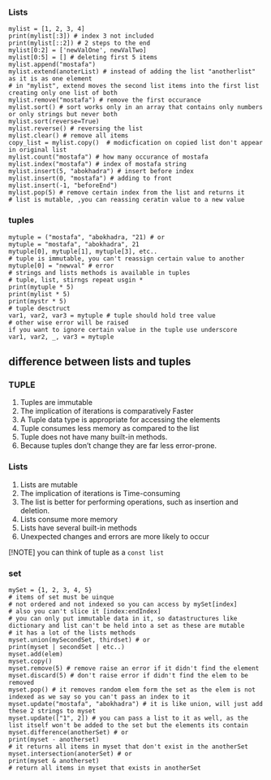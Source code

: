 ### Lists
```
mylist = [1, 2, 3, 4]
print(mylist[:3]) # index 3 not included
print(mylist[::2]) # 2 steps to the end
mylist[0:2] = ['newValOne', newValTwo]
mylist[0:5] = [] # deleting first 5 items
mylist.append("mostafa")
mylist.extend(anoterList) # instead of adding the list "anotherlist" as it is as one element
# in "mylist", extend moves the second list items into the first list creating only one list of both
mylist.remove("mostafa") # remove the first occurance
mylist.sort() # sort works only in an array that contains only numbers or only strings but never both
mylist.sort(reverse=True)
mylist.reverse() # reversing the list
mylist.clear() # remove all items
copy_list = mylist.copy()  # modicfication on copied list don't appear in original list
mylist.count("mostafa") # how many occurance of mostafa
mylist.index("mostafa") # index of mostafa string
mylist.insert(5, "abokhadra") # insert before index
mylist.insert(0, "mostafa") # adding to front
mylist.insert(-1, "beforeEnd")
mylist.pop(5) # remove certain index from the list and returns it
# list is mutable, ,you can reassing ceratin value to a new value
```
### tuples
```
mytuple = ("mostafa", "abokhadra, "21) # or
mytuple = "mostafa", "abokhadra", 21
mytuple[0], mytuple[1], mytuple[3], etc..
# tuple is immutable, you can't reassign certain value to another
mytuple[0] = "newval" # error
# strings and lists methods is available in tuples 
# tuple, list, stirngs repeat usgin *
print(mytuple * 5)
print(mylist * 5)
print(mystr * 5)
# tuple desctruct
var1, var2, var3 = mytuple # tuple should hold tree value
# other wise error will be raised
if you want to ignore certain value in the tuple use underscore
var1, var2, _, var3 = mytuple
```
## difference between lists and tuples

### TUPLE
1. Tuples are immutable
2. The implication of iterations is comparatively Faster
3. A Tuple data type is appropriate for accessing the elements
4. Tuple consumes less memory as compared to the list
5. Tuple does not have many built-in methods.
6. Because tuples don’t change they are far less error-prone.

### Lists
1. Lists are mutable
2. The implication of iterations is Time-consuming
3. The list is better for performing operations, such as insertion and deletion.
4. Lists consume more memory
5. Lists have several built-in methods
6. Unexpected changes and errors are more likely to occur

[!NOTE]
you can think of tuple as a `const list`

### set
```
mySet = {1, 2, 3, 4, 5}
# items of set must be uinque
# not ordered and not indexed so you can access by mySet[index]
# also you can't slice it [index:endIndex]
# you can only put immutable data in it, so datastructures like dictionary and list can't be held into a set as these are mutable
# it has a lot of the lists methods
myset.union(mySecondSet, thirdset) # or
print(myset | secondSet | etc..)
myset.add(elem)
myset.copy()
myset.remove(5) # remove raise an error if it didn't find the element
myset.discard(5) # don't raise error if didn't find the elem to be removed
myset.pop() # it removes random elem form the set as the elem is not indexed as we say so you can't pass an index to it
myset.update("mostafa", "abokhadra") # it is like union, will just add these 2 strings to myset
myset.update(["1", 2]) # you can pass a list to it as well, as the list itself won't be added to the set but the elements its contain
myset.difference(anotherSet) # or
print(myset - anotherset) 
# it returns all items in myset that don't exist in the anotherSet
myset.intersection(anoterSet) # or
print(myset & anotherset)
# return all items in myset that exists in anotherSet
```
